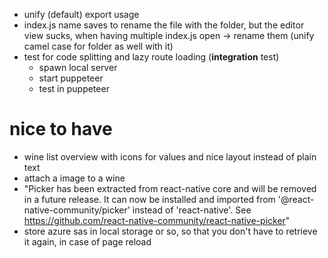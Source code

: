 - unify (default) export usage
- index.js name saves to rename the file with the folder, but the editor view sucks, when having multiple index.js open -> rename them (unify camel case for folder as well with it)
- test for code splitting and lazy route loading (**integration** test)
  - spawn local server
  - start puppeteer
  - test in puppeteer

# nice to have
- wine list overview with icons for values and nice layout instead of plain text
- attach a image to a wine
- "Picker has been extracted from react-native core and will be removed in a future release. It can now be installed and imported from '@react-native-community/picker' instead of 'react-native'. See https://github.com/react-native-community/react-native-picker"
- store azure sas in local storage or so, so that you don't have to retrieve it again, in case of page reload
